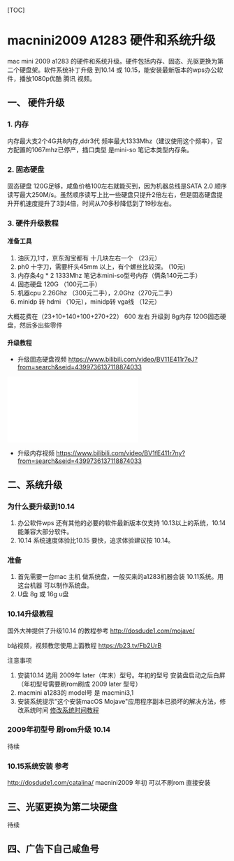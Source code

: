 [TOC]

# macnini2009 A1283 硬件和系统升级
mac mini 2009 a1283 的硬件和系统升级。硬件包括内存、固态、光驱更换为第二个硬盘架。软件系统补丁升级 到10.14 或 10.15，能安装最新版本的wps办公软件，播放1080p优酷 腾讯 视频。


## 一、 硬件升级
### 1. 内存
内存最大支2个4G共8内存,ddr3代 频率最大1333Mhz（建议使用这个频率），官方配置的1067mhz已停产，插口类型 是mini-so 笔记本类型内存条。
### 2. 固态硬盘
固态硬盘 120G足够，咸鱼价格100左右就能买到，因为机器总线是SATA 2.0 顺序读写最大250M/s。虽然顺序读写上比一些硬盘只提升2倍左右，但是固态硬盘提升开机速度提升了3到4倍，时间从70多秒降低到了19秒左右。
### 3. 硬件升级教程
#### 准备工具
1. 油灰刀,1寸，京东淘宝都有 十几块左右一个 （23元）
2. ph0 十字刀，需要杆头45mm 以上，有个螺丝比较深。 (10元)
3. 内存条4g * 2 1333Mhz 笔记本mini-so型号内存（俩条140元二手）
4. 固态硬盘 120G （100元二手）
5. 机器cpu 2.26Ghz （300元二手），2.0Ghz（270元二手）
6. minidp 转 hdmi （10元），minidp转 vga线 （12元）

大概花费在（23+10+140+100+270+22） 600 左右 升级到 8g内存 120G固态硬盘，然后多出些零件

#### 升级教程

* 升级固态硬盘视频
https://www.bilibili.com/video/BV11E411r7eJ?from=search&seid=4399736137118874033

<iframe src="//player.bilibili.com/player.html?aid=71624902&bvid=BV11E411r7eJ&cid=124119462&page=1" scrolling="no" border="0" frameborder="no" framespacing="0" allowfullscreen="true">
</iframe>

* 升级内存视频
https://www.bilibili.com/video/BV1fE411r7ny?from=search&seid=4399736137118874033


## 二、系统升级
### 为什么要升级到10.14
1. 办公软件wps 还有其他的必要的软件最新版本仅支持 10.13以上的系统，10.14能兼容大部分软件。
2. 10.14 系统速度体验比10.15 要快，追求体验建议按 10.14。
### 准备

1. 首先需要一台mac 主机 做系统盘，一般买来的a1283机器会装 10.11系统。用这台机器 可以制作系统盘。
2. U盘 8g 或 16g u盘

### 10.14升级教程
国外大神提供了升级10.14 的教程参考
http://dosdude1.com/mojave/

b站视频，视频教您使用上面教程
https://b23.tv/Fb2UrB



注意事项

1. 安装10.14 选用 2009年 later（年末）型号。年初的型号 安装盘启动之后白屏（年初型号需要刷rom刷成 2009 later 型号）
2. macmini a1283的 model号 是 macmini3,1
3. 安装系统提示"这个安装macOS Mojave"应用程序副本已损坏的解决方法，修改系统时间
[修改系统时间教程](1993la.com/articles/27.aspx)

### 2009年初型号 刷rom升级 10.14
待续

### 10.15系统安装 参考
http://dosdude1.com/catalina/
macnini2009 年初 可以不刷rom 直接安装
## 三、光驱更换为第二块硬盘                                         
待续

## 四、广告下自己咸鱼号
